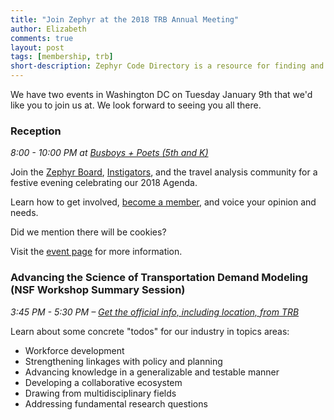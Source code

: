 ```yaml
---
title: "Join Zephyr at the 2018 TRB Annual Meeting"
author: Elizabeth
comments: true
layout: post
tags: [membership, trb]
short-description: Zephyr Code Directory is a resource for finding and learning about open source tools for travel analysis.
---
```


We have two events in Washington DC on Tuesday January 9th that we'd like you to join us at.
We look forward to seeing you all there.

### Reception
*8:00 - 10:00 PM at [Busboys + Poets (5th and K)](http://www.busboysandpoets.com/about/5th-k)*

Join the [Zephyr Board](/leadership), [Instigators](/leadership), and the travel analysis community for a festive evening celebrating our 2018 Agenda.

Learn how to get involved, [become a member](/membership), and voice your opinion and needs.

Did we mention there will be cookies?

Visit the [event page](/events/2018-TRBAM) for more information.

### Advancing the Science of Transportation Demand Modeling (NSF Workshop Summary Session)
*3:45 PM - 5:30 PM – [Get the official info, including location, from TRB](https://annualmeeting.mytrb.org/interactiveprogram/Details/8009)*

Learn about some concrete "todos" for our industry in topics areas:

 * Workforce development  
 * Strengthening linkages with policy and planning   
 * Advancing knowledge in a generalizable and testable manner    
 * Developing a collaborative ecosystem  
 * Drawing from multidisciplinary fields  
 * Addressing fundamental research questions
